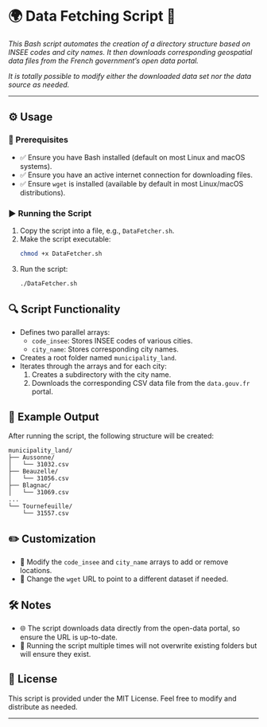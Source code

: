 # 🌍 Data Fetching Script 📂

_This Bash script automates the creation of a directory structure based on INSEE codes and city names. It then downloads corresponding geospatial data files from the French government’s open data portal._

_It is totally possible to modify either the downloaded data set nor the data source as needed._

---

## ⚙️ Usage

### 📌 Prerequisites

- ✅ Ensure you have Bash installed (default on most Linux and macOS systems).
- ✅ Ensure you have an active internet connection for downloading files.
- ✅ Ensure `wget` is installed (available by default in most Linux/macOS distributions).

### ▶️ Running the Script

1. Copy the script into a file, e.g., `DataFetcher.sh`.
2. Make the script executable:
   ```bash
   chmod +x DataFetcher.sh
   ```
3. Run the script:
   ```bash
   ./DataFetcher.sh
   ```

## 🔍 Script Functionality

- Defines two parallel arrays:
  - `code_insee`: Stores INSEE codes of various cities.
  - `city_name`: Stores corresponding city names.
- Creates a root folder named `municipality_land`.
- Iterates through the arrays and for each city:
  1. Creates a subdirectory with the city name.
  2. Downloads the corresponding CSV data file from the `data.gouv.fr` portal.

## 📂 Example Output

After running the script, the following structure will be created:

```
municipality_land/
├── Aussonne/
│   └── 31032.csv
├── Beauzelle/
│   └── 31056.csv
├── Blagnac/
│   └── 31069.csv
...
└── Tournefeuille/
    └── 31557.csv
```

## ✏️ Customization

- 🎯 Modify the `code_insee` and `city_name` arrays to add or remove locations.
- 🎯 Change the `wget` URL to point to a different dataset if needed.

## 🛠️ Notes

- 🌐 The script downloads data directly from the open-data portal, so ensure the URL is up-to-date.
- 🔄 Running the script multiple times will not overwrite existing folders but will ensure they exist.

## 📜 License

This script is provided under the MIT License. Feel free to modify and distribute as needed.

---
